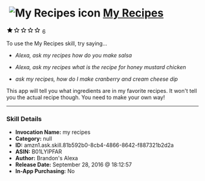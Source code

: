 # &nbsp;<img src="skill_icon" alt="My Recipes icon" width="36"> [My Recipes](http://alexa.amazon.com/#skills/amzn1.ask.skill.81b592b0-8cb4-4866-8642-f887321b2d2a)
![1 stars](../../images/ic_star_black_18dp_1x.png)![1 stars](../../images/ic_star_border_black_18dp_1x.png)![1 stars](../../images/ic_star_border_black_18dp_1x.png)![1 stars](../../images/ic_star_border_black_18dp_1x.png)![1 stars](../../images/ic_star_border_black_18dp_1x.png) 6

To use the My Recipes skill, try saying...

* *Alexa, ask my recipes how do you make salsa*

* *Alexa, ask my recipes what is the recipe for honey mustard chicken*

* *ask my recipes, how do I make cranberry and cream cheese dip*

This app will tell you what ingredients are in my favorite recipes. It won't tell you the actual recipe though. You need to make your own way!

***

### Skill Details

* **Invocation Name:** my recipes
* **Category:** null
* **ID:** amzn1.ask.skill.81b592b0-8cb4-4866-8642-f887321b2d2a
* **ASIN:** B01LYIPFAR
* **Author:** Brandon's Alexa
* **Release Date:** September 28, 2016 @ 18:12:57
* **In-App Purchasing:** No
